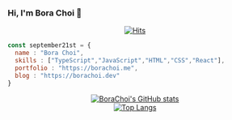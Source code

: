 ### Hi, I'm Bora Choi 👋
 <div align=center>
  
[![Hits](https://hits.seeyoufarm.com/api/count/incr/badge.svg?url=https%3A%2F%2Fgithub.com%2Fseptember21st&count_bg=%23A944DF&title_bg=%23555555&icon=&icon_color=%23E7E7E7&title=hits&edge_flat=false)](https://hits.seeyoufarm.com)
</div>


```jsx
const september21st = {
  name : "Bora Choi",
  skills : ["TypeScript","JavaScript","HTML","CSS","React"],
  portfolio : "https://borachoi.me",
  blog : "https://borachoi.dev"
}
```


 <div align=center>

<!-- github stats-->
[![BoraChoi's GitHub stats](https://github-readme-stats.vercel.app/api?username=september21st&show_icons=true&theme=dracula)](https://github.com/anuraghazra/github-readme-stats)  
[![Top Langs](https://github-readme-stats.vercel.app/api/top-langs/?username=september21st&layout=compact)](https://github.com/anuraghazra/github-readme-stats)
